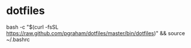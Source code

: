 dotfiles
========
bash -c "$(curl -fsSL https://raw.github.com/pgraham/dotfiles/master/bin/dotfiles)" && source ~/.bashrc
